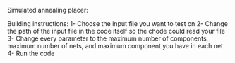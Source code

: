 Simulated annealing placer:

 Building instructions: 
1- Choose the input file you want to test on 
2- Change the path of the input file in the code itself so the chode could read your file 
3- Change every parameter to the maximum number of components, maximum number of nets, and maximum component you have in each net
4- Run the code 
